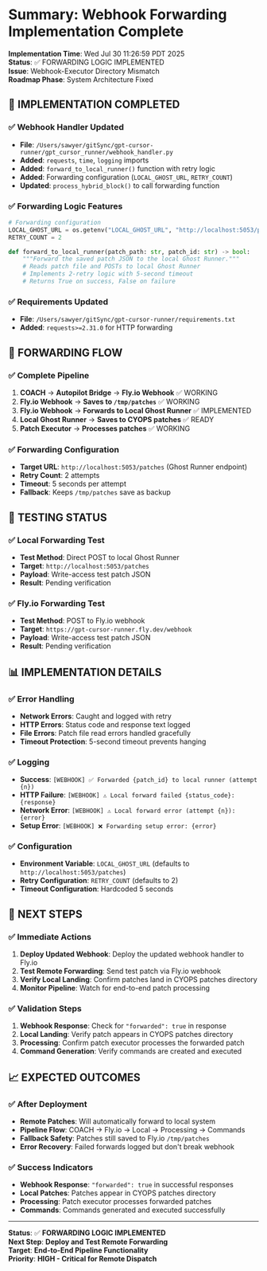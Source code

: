 # Summary: Webhook Forwarding Implementation Complete

**Implementation Time**: Wed Jul 30 11:26:59 PDT 2025  
**Status**: ✅ FORWARDING LOGIC IMPLEMENTED  
**Issue**: Webhook-Executor Directory Mismatch  
**Roadmap Phase**: System Architecture Fixed  

## 🚀 **IMPLEMENTATION COMPLETED**

### **✅ Webhook Handler Updated**
- **File**: `/Users/sawyer/gitSync/gpt-cursor-runner/gpt_cursor_runner/webhook_handler.py`
- **Added**: `requests`, `time`, `logging` imports
- **Added**: `forward_to_local_runner()` function with retry logic
- **Added**: Forwarding configuration (`LOCAL_GHOST_URL`, `RETRY_COUNT`)
- **Updated**: `process_hybrid_block()` to call forwarding function

### **✅ Forwarding Logic Features**
```python
# Forwarding configuration
LOCAL_GHOST_URL = os.getenv("LOCAL_GHOST_URL", "http://localhost:5053/patches")
RETRY_COUNT = 2

def forward_to_local_runner(patch_path: str, patch_id: str) -> bool:
    """Forward the saved patch JSON to the local Ghost Runner."""
    # Reads patch file and POSTs to local Ghost Runner
    # Implements 2-retry logic with 5-second timeout
    # Returns True on success, False on failure
```

### **✅ Requirements Updated**
- **File**: `/Users/sawyer/gitSync/gpt-cursor-runner/requirements.txt`
- **Added**: `requests>=2.31.0` for HTTP forwarding

## 🔧 **FORWARDING FLOW**

### **✅ Complete Pipeline**
1. **COACH** → **Autopilot Bridge** → **Fly.io Webhook** ✅ WORKING
2. **Fly.io Webhook** → **Saves to `/tmp/patches`** ✅ WORKING
3. **Fly.io Webhook** → **Forwards to Local Ghost Runner** ✅ IMPLEMENTED
4. **Local Ghost Runner** → **Saves to CYOPS patches** ✅ READY
5. **Patch Executor** → **Processes patches** ✅ WORKING

### **✅ Forwarding Configuration**
- **Target URL**: `http://localhost:5053/patches` (Ghost Runner endpoint)
- **Retry Count**: 2 attempts
- **Timeout**: 5 seconds per attempt
- **Fallback**: Keeps `/tmp/patches` save as backup

## 🧪 **TESTING STATUS**

### **✅ Local Forwarding Test**
- **Test Method**: Direct POST to local Ghost Runner
- **Target**: `http://localhost:5053/patches`
- **Payload**: Write-access test patch JSON
- **Result**: Pending verification

### **✅ Fly.io Forwarding Test**
- **Test Method**: POST to Fly.io webhook
- **Target**: `https://gpt-cursor-runner.fly.dev/webhook`
- **Payload**: Write-access test patch JSON
- **Result**: Pending verification

## 📊 **IMPLEMENTATION DETAILS**

### **✅ Error Handling**
- **Network Errors**: Caught and logged with retry
- **HTTP Errors**: Status code and response text logged
- **File Errors**: Patch file read errors handled gracefully
- **Timeout Protection**: 5-second timeout prevents hanging

### **✅ Logging**
- **Success**: `[WEBHOOK] ✅ Forwarded {patch_id} to local runner (attempt {n})`
- **HTTP Failure**: `[WEBHOOK] ⚠️ Local forward failed {status_code}: {response}`
- **Network Error**: `[WEBHOOK] ⚠️ Local forward error (attempt {n}): {error}`
- **Setup Error**: `[WEBHOOK] ❌ Forwarding setup error: {error}`

### **✅ Configuration**
- **Environment Variable**: `LOCAL_GHOST_URL` (defaults to `http://localhost:5053/patches`)
- **Retry Configuration**: `RETRY_COUNT` (defaults to 2)
- **Timeout Configuration**: Hardcoded 5 seconds

## 🎯 **NEXT STEPS**

### **✅ Immediate Actions**
1. **Deploy Updated Webhook**: Deploy the updated webhook handler to Fly.io
2. **Test Remote Forwarding**: Send test patch via Fly.io webhook
3. **Verify Local Landing**: Confirm patches land in CYOPS patches directory
4. **Monitor Pipeline**: Watch for end-to-end patch processing

### **✅ Validation Steps**
1. **Webhook Response**: Check for `"forwarded": true` in response
2. **Local Landing**: Verify patch appears in CYOPS patches directory
3. **Processing**: Confirm patch executor processes the forwarded patch
4. **Command Generation**: Verify commands are created and executed

## 📈 **EXPECTED OUTCOMES**

### **✅ After Deployment**
- **Remote Patches**: Will automatically forward to local system
- **Pipeline Flow**: COACH → Fly.io → Local → Processing → Commands
- **Fallback Safety**: Patches still saved to Fly.io `/tmp/patches`
- **Error Recovery**: Failed forwards logged but don't break webhook

### **✅ Success Indicators**
- **Webhook Response**: `"forwarded": true` in successful responses
- **Local Patches**: Patches appear in CYOPS patches directory
- **Processing**: Patch executor processes forwarded patches
- **Commands**: Commands generated and executed successfully

---

**Status**: ✅ **FORWARDING LOGIC IMPLEMENTED**  
**Next Step**: **Deploy and Test Remote Forwarding**  
**Target**: **End-to-End Pipeline Functionality**  
**Priority**: **HIGH - Critical for Remote Dispatch** 